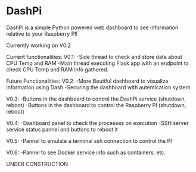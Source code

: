 # DashPi 
DashPi is a simple Python powered web dashboard to see information relative to your Raspberry PI!


Currently working on V0.2

Current functionalities:
V0.1:
    -Side thread to check and store data about CPU Temp and RAM 
    -Main thread executing Flask app with an endpoint to check CPU Temp and RAM info gathered.


Future Functionalities:
V0.2:
    -More Beutiful dashboard to visualize information using Dash
    -Securing the dashboard with autentication system

V0.3:
    -Buttons in the dashboard to control the DashPi service (shutdown, reboot)
    -Buttons in the dashboard to control the Raspberry PI (shutdown, reboot)

V0.4:
    -Dashboard panel to check the processes on execution
    -SSH server service status pannel and buttons to reboot it

V0.5:
    -Pannel to emulate a terminal ssh connection to control the PI

V0.6:
    -Pannel to see Docker service info such as containers, etc.


UNDER CONSTRUCTION
